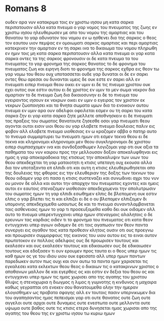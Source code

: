# Romans 8
ουδεν αρα νυν κατακριμα τοις εν χριστω ιησου μη κατα σαρκα περιπατουσιν αλλα κατα πνευμα
ο γαρ νομος του πνευματος της ζωης εν χριστω ιησου ηλευθερωσεν με απο του νομου της αμαρτιας και του θανατου
το γαρ αδυνατον του νομου εν ω ησθενει δια της σαρκος ο θεος τον εαυτου υιον πεμψας εν ομοιωματι σαρκος αμαρτιας και περι αμαρτιας κατεκρινεν την αμαρτιαν εν τη σαρκι
ινα το δικαιωμα του νομου πληρωθη εν ημιν τοις μη κατα σαρκα περιπατουσιν αλλα κατα πνευμα
οι γαρ κατα σαρκα οντες τα της σαρκος φρονουσιν οι δε κατα πνευμα τα του πνευματος
το γαρ φρονημα της σαρκος θανατος το δε φρονημα του πνευματος ζωη και ειρηνη
διοτι το φρονημα της σαρκος εχθρα εις θεον τω γαρ νομω του θεου ουχ υποτασσεται ουδε γαρ δυναται
οι δε εν σαρκι οντες θεω αρεσαι ου δυνανται
υμεις δε ουκ εστε εν σαρκι αλλ εν πνευματι ειπερ πνευμα θεου οικει εν υμιν ει δε τις πνευμα χριστου ουκ εχει ουτος ουκ εστιν αυτου
ει δε χριστος εν υμιν το μεν σωμα νεκρον δια αμαρτιαν το δε πνευμα ζωη δια δικαιοσυνην
ει δε το πνευμα του εγειραντος ιησουν εκ νεκρων οικει εν υμιν ο εγειρας τον χριστον εκ νεκρων ζωοποιησει και τα θνητα σωματα υμων δια το ενοικουν αυτου πνευμα εν υμιν
αρα ουν αδελφοι οφειλεται εσμεν ου τη σαρκι του κατα σαρκα ζην
ει γαρ κατα σαρκα ζητε μελλετε αποθνησκειν ει δε πνευματι τας πραξεις του σωματος θανατουτε ζησεσθε
οσοι γαρ πνευματι θεου αγονται ουτοι εισιν υιοι θεου
ου γαρ ελαβετε πνευμα δουλειας παλιν εις φοβον αλλ ελαβετε πνευμα υιοθεσιας εν ω κραζομεν αββα ο πατηρ
αυτο το πνευμα συμμαρτυρει τω πνευματι ημων οτι εσμεν τεκνα θεου
ει δε τεκνα και κληρονομοι κληρονομοι μεν θεου συγκληρονομοι δε χριστου ειπερ συμπασχομεν ινα και συνδοξασθωμεν
λογιζομαι γαρ οτι ουκ αξια τα παθηματα του νυν καιρου προς την μελλουσαν δοξαν αποκαλυφθηναι εις ημας
η γαρ αποκαραδοκια της κτισεως την αποκαλυψιν των υιων του θεου απεκδεχεται
τη γαρ ματαιοτητι η κτισις υπεταγη ουχ εκουσα αλλα δια τον υποταξαντα επ ελπιδι
οτι και αυτη η κτισις ελευθερωθησεται απο της δουλειας της φθορας εις την ελευθεριαν της δοξης των τεκνων του θεου
οιδαμεν γαρ οτι πασα η κτισις συστεναζει και συνωδινει αχρι του νυν
ου μονον δε αλλα και αυτοι την απαρχην του πνευματος εχοντες και ημεις αυτοι εν εαυτοις στεναζομεν υιοθεσιαν απεκδεχομενοι την απολυτρωσιν του σωματος ημων
τη γαρ ελπιδι εσωθημεν ελπις δε βλεπομενη ουκ εστιν ελπις ο γαρ βλεπει τις τι και ελπιζει
ει δε ο ου βλεπομεν ελπιζομεν δι υπομονης απεκδεχομεθα
ωσαυτως δε και το πνευμα συναντιλαμβανεται ταις ασθενειαις ημων το γαρ τι προσευξομεθα καθο δει ουκ οιδαμεν αλλ αυτο το πνευμα υπερεντυγχανει υπερ ημων στεναγμοις αλαλητοις
ο δε ερευνων τας καρδιας οιδεν τι το φρονημα του πνευματος οτι κατα θεον εντυγχανει υπερ αγιων
οιδαμεν δε οτι τοις αγαπωσιν τον θεον παντα συνεργει εις αγαθον τοις κατα προθεσιν κλητοις ουσιν
οτι ους προεγνω και προωρισεν συμμορφους της εικονος του υιου αυτου εις το ειναι αυτον πρωτοτοκον εν πολλοις αδελφοις
ους δε προωρισεν τουτους και εκαλεσεν και ους εκαλεσεν τουτους και εδικαιωσεν ους δε εδικαιωσεν τουτους και εδοξασεν
τι ουν ερουμεν προς ταυτα ει ο θεος υπερ ημων τις καθ ημων
ος γε του ιδιου υιου ουκ εφεισατο αλλ υπερ ημων παντων παρεδωκεν αυτον πως ουχι και συν αυτω τα παντα ημιν χαρισεται
τις εγκαλεσει κατα εκλεκτων θεου θεος ο δικαιων
τις ο κατακρινων χριστος ο αποθανων μαλλον δε και εγερθεις ος και εστιν εν δεξια του θεου ος και εντυγχανει υπερ ημων
τις ημας χωρισει απο της αγαπης του χριστου θλιψις η στενοχωρια η διωγμος η λιμος η γυμνοτης η κινδυνος η μαχαιρα
καθως γεγραπται οτι ενεκεν σου θανατουμεθα ολην την ημεραν ελογισθημεν ως προβατα σφαγης
αλλ εν τουτοις πασιν υπερνικωμεν δια του αγαπησαντος ημας
πεπεισμαι γαρ οτι ουτε θανατος ουτε ζωη ουτε αγγελοι ουτε αρχαι ουτε δυναμεις ουτε ενεστωτα ουτε μελλοντα
ουτε υψωμα ουτε βαθος ουτε τις κτισις ετερα δυνησεται ημας χωρισαι απο της αγαπης του θεου της εν χριστω ιησου τω κυριω ημων
